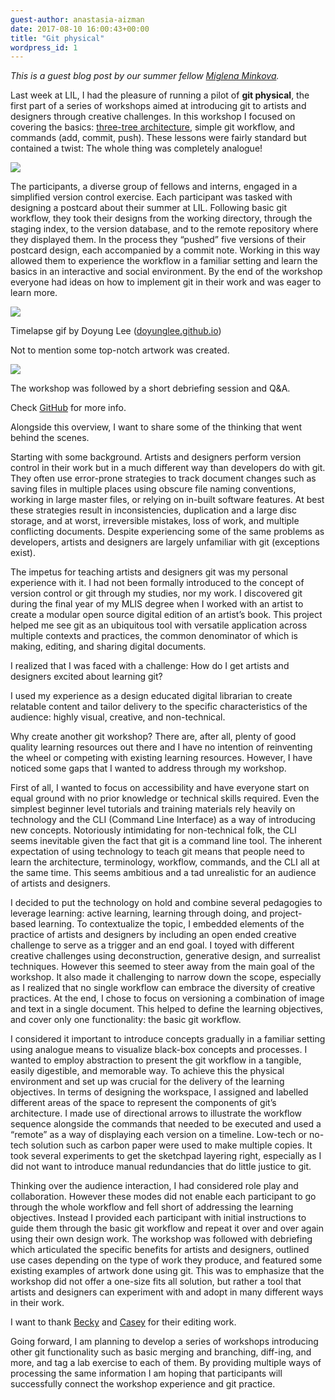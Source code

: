 ```yaml
---
guest-author: anastasia-aizman
date: 2017-08-10 16:00:43+00:00
title: "Git physical"
wordpress_id: 1
---
```


_This is a guest blog post by our summer fellow [Miglena Minkova](http://miglenaminkova.com/)._

Last week at LIL, I had the pleasure of running a pilot of **git physical**, the first part of a series of workshops aimed at introducing git to artists and designers through creative challenges. In this workshop I focused on covering the basics: [three-tree architecture](https://git-scm.com/book/en/v2/Getting-Started-Git-Basics), simple git workflow, and commands (add, commit, push). These lessons were fairly standard but contained a twist: The whole thing was completely analogue!

![](https://lil-blog-media.s3.amazonaws.com/participants-workshop-1.2-copy-1024x768.jpg)

The participants, a diverse group of fellows and interns, engaged in a simplified version control exercise. Each participant was tasked with designing a postcard about their summer at LIL. Following basic git workflow, they took their designs from the working directory, through the staging index, to the version database, and to the remote repository where they displayed them. In the process they “pushed” five versions of their postcard design, each accompanied by a commit note. Working in this way allowed them to experience the workflow in a familiar setting and learn the basics in an interactive and social environment. By the end of the workshop everyone had ideas on how to implement git in their work and was eager to learn more.

![](https://lil-blog-media.s3.amazonaws.com/s1-smaller-copy.gif)

Timelapse gif by Doyung Lee ([doyunglee.github.io](http://doyunglee.github.com/))

Not to mention some top-notch artwork was created.

![](https://lil-blog-media.s3.amazonaws.com/IMG_20170802_165639169.jpg)

The workshop was followed by a short debriefing session and Q&A.

Check [GitHub](https://github.com/MMinkova/git-physical) for more info.

Alongside this overview, I want to share some of the thinking that went behind the scenes.

Starting with some background. Artists and designers perform version control in their work but in a much different way than developers do with git. They often use error-prone strategies to track document changes such as saving files in multiple places using obscure file naming conventions, working in large master files, or relying on in-built software features. At best these strategies result in inconsistencies, duplication and a large disc storage, and at worst, irreversible mistakes, loss of work, and multiple conflicting documents. Despite experiencing some of the same problems as developers, artists and designers are largely unfamiliar with git (exceptions exist).

The impetus for teaching artists and designers git was my personal experience with it. I had not been formally introduced to the concept of version control or git through my studies, nor my work. I discovered git during the final year of my MLIS degree when I worked with an artist to create a modular open source digital edition of an artist’s book. This project helped me see git as an ubiquitous tool with versatile application across multiple contexts and practices, the common denominator of which is making, editing, and sharing digital documents.

I realized that I was faced with a challenge: How do I get artists and designers excited about learning git?

I used my experience as a design educated digital librarian to create relatable content and tailor delivery to the specific characteristics of the audience: highly visual, creative, and non-technical.

Why create another git workshop? There are, after all, plenty of good quality learning resources out there and I have no intention of reinventing the wheel or competing with existing learning resources. However, I have noticed some gaps that I wanted to address through my workshop.

First of all, I wanted to focus on accessibility and have everyone start on equal ground with no prior knowledge or technical skills required. Even the simplest beginner level tutorials and training materials rely heavily on technology and the CLI (Command Line Interface) as a way of introducing new concepts. Notoriously intimidating for non-technical folk, the CLI seems inevitable given the fact that git is a command line tool. The inherent expectation of using technology to teach git means that people need to learn the architecture, terminology, workflow, commands, and the CLI all at the same time. This seems ambitious and a tad unrealistic for an audience of artists and designers.

I decided to put the technology on hold and combine several pedagogies to leverage learning: active learning, learning through doing, and project-based learning. To contextualize the topic, I embedded elements of the practice of artists and designers by including an open ended creative challenge to serve as a trigger and an end goal. I toyed with different creative challenges using deconstruction, generative design, and surrealist techniques. However this seemed to steer away from the main goal of the workshop. It also made it challenging to narrow down the scope, especially as I realized that no single workflow can embrace the diversity of creative practices. At the end, I chose to focus on versioning a combination of image and text in a single document. This helped to define the learning objectives, and cover only one functionality: the basic git workflow.

I considered it important to introduce concepts gradually in a familiar setting using analogue means to visualize black-box concepts and processes. I wanted to employ abstraction to present the git workflow in a tangible, easily digestible, and memorable way. To achieve this the physical environment and set up was crucial for the delivery of the learning objectives.
In terms of designing the workspace, I assigned and labelled different areas of the space to represent the components of git’s architecture. I made use of directional arrows to illustrate the workflow sequence alongside the commands that needed to be executed and used a “remote” as a way of displaying each version on a timeline. Low-tech or no-tech solution such as carbon paper were used to make multiple copies. It took several experiments to get the sketchpad layering right, especially as I did not want to introduce manual redundancies that do little justice to git.

Thinking over the audience interaction, I had considered role play and collaboration. However these modes did not enable each participant to go through the whole workflow and fell short of addressing the learning objectives. Instead I provided each participant with initial instructions to guide them through the basic git workflow and repeat it over and over again using their own design work. The workshop was followed with debriefing which articulated the specific benefits for artists and designers, outlined use cases depending on the type of work they produce, and featured some existing examples of artwork done using git. This was to emphasize that the workshop did not offer a one-size fits all solution, but rather a tool that artists and designers can experiment with and adopt in many different ways in their work.

I want to thank [Becky](https://twitter.com/RebeccaCremona) and [Casey](https://twitter.com/cgruppioni) for their editing work.

Going forward, I am planning to develop a series of workshops introducing other git functionality such as basic merging and branching, diff-ing, and more, and tag a lab exercise to each of them. By providing multiple ways of processing the same information I am hoping that participants will successfully connect the workshop experience and git practice.
